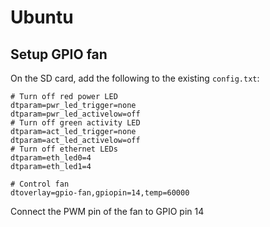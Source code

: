 # Ubuntu

## Setup GPIO fan
On the SD card, add the following to the existing `config.txt`:
```
# Turn off red power LED
dtparam=pwr_led_trigger=none
dtparam=pwr_led_activelow=off
# Turn off green activity LED
dtparam=act_led_trigger=none
dtparam=act_led_activelow=off
# Turn off ethernet LEDs
dtparam=eth_led0=4
dtparam=eth_led1=4

# Control fan
dtoverlay=gpio-fan,gpiopin=14,temp=60000
```
Connect the PWM pin of the fan to GPIO pin 14

